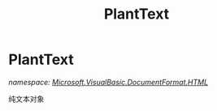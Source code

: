 ﻿---
title: PlantText
---

# PlantText
_namespace: [Microsoft.VisualBasic.DocumentFormat.HTML](N-Microsoft.VisualBasic.DocumentFormat.HTML.html)_

纯文本对象




